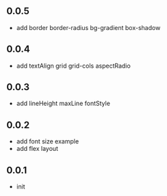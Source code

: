 ## 0.0.5
- add border border-radius bg-gradient box-shadow
## 0.0.4
- add textAlign grid grid-cols aspectRadio
## 0.0.3
- add lineHeight maxLine fontStyle
## 0.0.2
- add font size example
- add flex layout

## 0.0.1

* init

